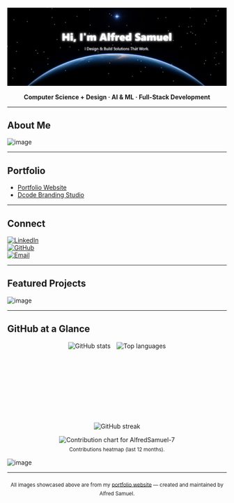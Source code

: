 <p align="center">
  <img src="./banner.jpg" alt="Alfred Samuel Banner" />
</p>

<p align="center">
  <strong>Computer Science + Design · AI & ML · Full-Stack Development</strong>
</p>

---

## About Me
<img width="1008" height="569" alt="image" src="https://github.com/user-attachments/assets/d1d6d8cf-5187-4468-aaa4-33a54d6e9efc" />


---

## Portfolio
- [Portfolio Website](https://alfredsamuelportfoliowebsite.vercel.app)  
- [Dcode Branding Studio](https://dcodebranding.com)  

---

## Connect
[![LinkedIn](https://img.shields.io/badge/LinkedIn-0A66C2?style=flat-square&logo=linkedin&logoColor=white)](https://www.linkedin.com/in/alfred-samuel-aa0a55249)  
[![GitHub](https://img.shields.io/badge/GitHub-181717?style=flat-square&logo=github&logoColor=white)](https://github.com/AlfredSamuel-7)  
[![Email](https://img.shields.io/badge/Email-D14836?style=flat-square&logo=gmail&logoColor=white)](mailto:alfredsamd7@gmail.com)  

---

## Featured Projects
<img width="1010" height="690" alt="image" src="https://github.com/user-attachments/assets/c8d51eb0-42dc-4f53-a3b0-55d15af9c6d0" />

---

## GitHub at a Glance

<p align="center">
  <img src="https://github-readme-stats.vercel.app/api?username=AlfredSamuel-7&show_icons=true&theme=radical&hide_border=true&count_private=true" alt="GitHub stats" height="170" style="display:inline-block; margin-right:10px;" />
  <img src="https://github-readme-stats.vercel.app/api/top-langs/?username=AlfredSamuel-7&layout=compact&theme=radical&hide_border=true" alt="Top languages" height="170" style="display:inline-block;" />
</p>

<p align="center" style="margin-top:12px;">
  <img src="https://streak-stats.demolab.com?user=AlfredSamuel-7&theme=radical&hide_border=true" alt="GitHub streak" height="110" />
</p>

<p align="center" style="margin-top:14px;">
  <!-- Contribution heatmap (compact, centered) -->
  <img src="https://ghchart.rshah.org/AlfredSamuel-7" alt="Contribution chart for AlfredSamuel-7" width="860" />
  <br/>
  <sub>Contributions heatmap (last 12 months).</sub>
</p>


<img width="1324" height="573" alt="image" src="https://github.com/user-attachments/assets/4236a891-3716-44ad-80ff-7f68032ae575" />

---

<p align="center">
  <sub>All images showcased above are from my <a href="https://alfredsamuelportfoliowebsite.vercel.app" target="_blank">portfolio website</a> — created and maintained by Alfred Samuel.</sub>
</p>


